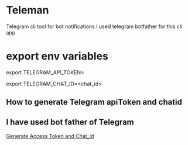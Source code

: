 # Teleman
Telegram cli tool for bot notifications
I used telegram botfather for this cli app


# export env variables

export TELEGRAM_API_TOKEN=<token>

export TELEGRAM_CHAT_ID=<chat_id>


## How to generate Telegram apiToken and chatid
## I have used bot father of Telegram

[Generate Access Token and Chat_id](https://blog.r0b.re/automation/bash/2020/06/30/setup-telegram-notifications-for-your-shell.html)
